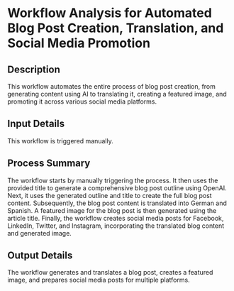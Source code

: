 # Workflow Analysis for Automated Blog Post Creation, Translation, and Social Media Promotion

## Description
This workflow automates the entire process of blog post creation, from generating content using AI to translating it, creating a featured image, and promoting it across various social media platforms.

## Input Details
This workflow is triggered manually.

## Process Summary
The workflow starts by manually triggering the process. It then uses the provided title to generate a comprehensive blog post outline using OpenAI. Next, it uses the generated outline and title to create the full blog post content. Subsequently, the blog post content is translated into German and Spanish. A featured image for the blog post is then generated using the article title. Finally, the workflow creates social media posts for Facebook, LinkedIn, Twitter, and Instagram, incorporating the translated blog content and generated image.

## Output Details
The workflow generates and translates a blog post, creates a featured image, and prepares social media posts for multiple platforms.
